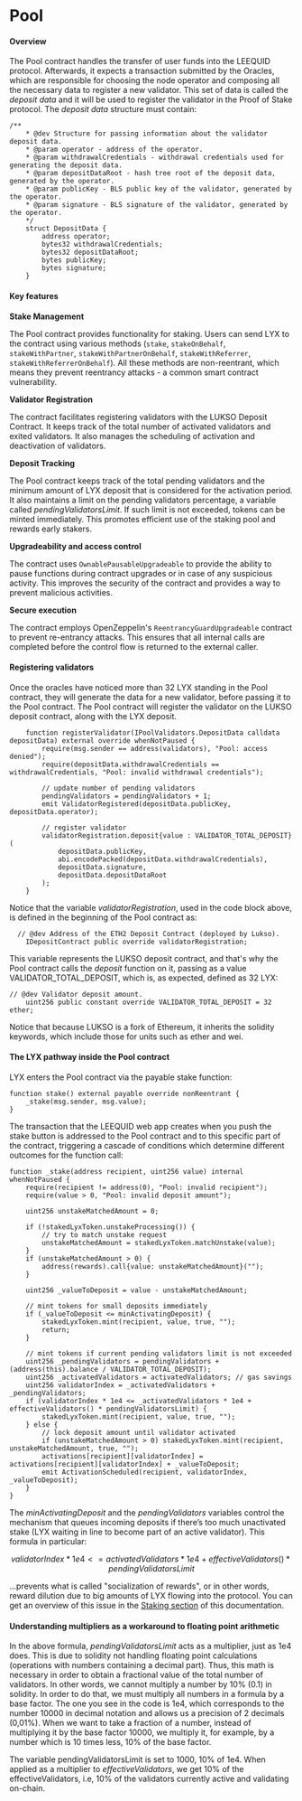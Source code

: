 # Pool

#### Overview

The Pool contract handles the transfer of user funds into the LEEQUID protocol. Afterwards, it expects a transaction submitted by the Oracles, which are responsible for choosing the node operator and composing all the necessary data to register a new validator. This set of data is called the _deposit data_ and it will be used to register the validator in the Proof of Stake protocol. The _deposit data_ structure must contain:

```solidity
/**
    * @dev Structure for passing information about the validator deposit data.
    * @param operator - address of the operator.
    * @param withdrawalCredentials - withdrawal credentials used for generating the deposit data.
    * @param depositDataRoot - hash tree root of the deposit data, generated by the operator.
    * @param publicKey - BLS public key of the validator, generated by the operator.
    * @param signature - BLS signature of the validator, generated by the operator.
    */
    struct DepositData {
        address operator;
        bytes32 withdrawalCredentials;
        bytes32 depositDataRoot;
        bytes publicKey;
        bytes signature;
    }
```

#### Key features

**Stake Management**

The Pool contract provides functionality for staking. Users can send LYX to the contract using various methods (`stake`, `stakeOnBehalf`, `stakeWithPartner`, `stakeWithPartnerOnBehalf`, `stakeWithReferrer`, `stakeWithReferrerOnBehalf`). All these methods are non-reentrant, which means they prevent reentrancy attacks - a common smart contract vulnerability.

**Validator Registration**

The contract facilitates registering validators with the LUKSO Deposit Contract. It keeps track of the total number of activated validators and exited validators. It also manages the scheduling of activation and deactivation of validators.

**Deposit Tracking**

The Pool contract keeps track of the total pending validators and the minimum amount of LYX deposit that is considered for the activation period. It also maintains a limit on the pending validators percentage, a variable called _pendingValidatorsLimit_. If such limit is not exceeded, tokens can be minted immediately. This promotes efficient use of the staking pool and rewards early stakers.

**Upgradeability and access control**

The contract uses `OwnablePausableUpgradeable` to provide the ability to pause functions during contract upgrades or in case of any suspicious activity. This improves the security of the contract and provides a way to prevent malicious activities.

**Secure execution**

The contract employs OpenZeppelin's `ReentrancyGuardUpgradeable` contract to prevent re-entrancy attacks. This ensures that all internal calls are completed before the control flow is returned to the external caller.

#### Registering validators

Once the oracles have noticed more than 32 LYX standing in the Pool contract, they will generate the data for a new validator, before passing it to the Pool contract. The Pool contract will register the validator on the LUKSO deposit contract, along with the LYX deposit.&#x20;

```solidity
    function registerValidator(IPoolValidators.DepositData calldata depositData) external override whenNotPaused {
        require(msg.sender == address(validators), "Pool: access denied");
        require(depositData.withdrawalCredentials == withdrawalCredentials, "Pool: invalid withdrawal credentials");

        // update number of pending validators
        pendingValidators = pendingValidators + 1;
        emit ValidatorRegistered(depositData.publicKey, depositData.operator);

        // register validator
        validatorRegistration.deposit{value : VALIDATOR_TOTAL_DEPOSIT}(
            depositData.publicKey,
            abi.encodePacked(depositData.withdrawalCredentials),
            depositData.signature,
            depositData.depositDataRoot
        );
    }
```

Notice that the variable _validatorRegistration_, used in the code block above, is defined in the beginning of the Pool contract as:

```solidity
  // @dev Address of the ETH2 Deposit Contract (deployed by Lukso).
    IDepositContract public override validatorRegistration;
```

This variable represents the LUKSO deposit contract, and that's why the Pool contract calls the _deposit_ function on it, passing as a value VALIDATOR\_TOTAL\_DEPOSIT, which is, as expected, defined as 32 LYX:

```solidity
// @dev Validator deposit amount.
    uint256 public constant override VALIDATOR_TOTAL_DEPOSIT = 32 ether;
```

Notice that because LUKSO is a fork of Ethereum, it inherits the solidity keywords, which include those for units such as ether and wei.

#### The LYX pathway inside the Pool contract

LYX enters the Pool contract via the payable stake function:

```solidity
function stake() external payable override nonReentrant {
    _stake(msg.sender, msg.value);
}
```

The transaction that the LEEQUID web app creates when you push the stake button is addressed to the Pool contract and to this specific part of the contract, triggering a cascade of conditions which determine different outcomes for the function call:

```solidity
function _stake(address recipient, uint256 value) internal whenNotPaused {
    require(recipient != address(0), "Pool: invalid recipient");
    require(value > 0, "Pool: invalid deposit amount");

    uint256 unstakeMatchedAmount = 0;

    if (!stakedLyxToken.unstakeProcessing()) {
        // try to match unstake request
        unstakeMatchedAmount = stakedLyxToken.matchUnstake(value);
    }
    if (unstakeMatchedAmount > 0) {
        address(rewards).call{value: unstakeMatchedAmount}("");
    }

    uint256 _valueToDeposit = value - unstakeMatchedAmount;

    // mint tokens for small deposits immediately
    if (_valueToDeposit <= minActivatingDeposit) {
        stakedLyxToken.mint(recipient, value, true, "");
        return;
    }

    // mint tokens if current pending validators limit is not exceeded
    uint256 _pendingValidators = pendingValidators + (address(this).balance / VALIDATOR_TOTAL_DEPOSIT);
    uint256 _activatedValidators = activatedValidators; // gas savings
    uint256 validatorIndex = _activatedValidators + _pendingValidators;
    if (validatorIndex * 1e4 <= _activatedValidators * 1e4 + effectiveValidators() * pendingValidatorsLimit) {
        stakedLyxToken.mint(recipient, value, true, "");
    } else {
        // lock deposit amount until validator activated
        if (unstakeMatchedAmount > 0) stakedLyxToken.mint(recipient, unstakeMatchedAmount, true, "");
        activations[recipient][validatorIndex] = activations[recipient][validatorIndex] + _valueToDeposit;
        emit ActivationScheduled(recipient, validatorIndex, _valueToDeposit);
    }
}
```

The _minActivatingDeposit_ and the _pendingValidators_ variables control the mechanism that queues incoming deposits if there’s too much unactivated stake (LYX waiting in line to become part of an active validator). This formula in particular:

$$
validatorIndex * 1e4 <= activatedValidators * 1e4 + effectiveValidators() * pendingValidatorsLimit
$$

...prevents what is called "socialization of rewards", or in other words, reward dilution due to big amounts of LYX flowing into the protocol. You can get an overview of this issue in the [Staking section](../../staking/potential-wait-times-while-staking.md) of this documentation.

#### Understanding multipliers as a workaround to floating point arithmetic

In the above formula, _pendingValidatorsLimit_ acts as a multiplier, just as 1e4 does. This is due to solidity not handling floating point calculations (operations with numbers containing a decimal part). Thus, this math is necessary in order to obtain a fractional value of the total number of validators. In other words, we cannot multiply a number by 10% (0.1) in solidity. In order to do that, we must multiply all numbers in a formula by a base factor. The one you see in the code is 1e4, which corresponds to the number 10000 in decimal notation and allows us a precision of 2 decimals (0,01%). When we want to take a fraction of a number, instead of multiplying it by the base factor 10000, we multiply it, for example, by a number which is 10 times less, 10% of the base factor.&#x20;

The variable pendingValidatorsLimit is set to 1000, 10% of 1e4. When applied as a multiplier to _effectiveValidators_, we get 10% of the effectiveValidators, i.e, 10% of the validators currently active and validating on-chain.&#x20;
